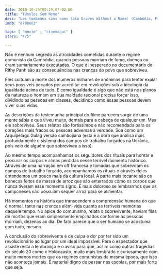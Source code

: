 ```yaml
---
date: 2018-10-26T00:19:07-02:00
title: "Túmulos Sem Nome"
desc: "Les tombeaux sans noms (aka Graves Without a Name) (Cambódia, França, 2018), escrito por Rithy Panh, Agnès Sénémaud, dirigido por Panh. Documentáro, guerra, comunismo, política, atrocidades, fome. #mostrasp"
imdb: "8790662"

tags: [ "movie" , "cinemaqui" ]
stars: "4/5"

---
```

Não é nenhum segredo as atrocidades cometidas durante o regime comunista da Cambódia, quando pessoas morriam de fome, doença ou eram sumariamente executadas. O que é inesperado no documentário de Rithy Panh são as consequências nas crenças do povo que sobreviveu.

Eles cultuam a morte dos inúmeros milhares de anônimos para tentar expiar seus possíveis pecados por acreditar em revoluções sob a ideologia da igualdade acima de tudo. E como igualdade é algo que não está nos planos da natureza o homem em sua maldade racional precisa forçar isso, dividindo as pessoas em classes, decidindo como essas pessoas devem viver suas vidas.

As descrições da testemunha principal do filme parecem surgir de uma mente sábia e que viveu muito, demais para a cabeça de qualquer um. Mas ele sobreviveu. Seus relatos são fortíssimos e não recomendado para os corações mais fracos ou pessoas adversas à verdade. Soa como um Arquipélago Gulag versão cambojiana (esta é a obra que analisa mais profundamente o sistema dos campos de trabalho forçados na Ucrânia, pois veio de alguém que sobreviveu a isso).

Ao mesmo tempo acompanhamos os seguidores dos rituais para honrar e procurar os corpos e almas perdidas nesse terrível momento histórico. Através de uma narração em off francesa e tomadas que sobrevoam os campos de trabalho forçado, acompanhamos os rituais e através deles entendemos um pouco mais da cultura local. A parte mais tocante são os bonecos feitos de massa de arroz que são enterrados como os corpos que nunca tiveram esse momento signo. É mais doloroso se lembrarmos que os camponeses não possuíam sequer arroz para se alimentar.

Há momentos na história que transcendem a compreensão humana do que é normal, tanto nas crenças além-vida quanto as terríveis memórias daquele tempo. No ápice do comunismo, relata o sobrevivente, haviam filas de mortos que eram simplesmente empilhados conforme as pessoas morriam, dezenas ao dia. De fato parece que o ser humano se acostuma com tudo, mesmo.

A conclusão do sobrevivente é de culpa e dor por ter sido um revolucionário ao lugar por um ideal impossível. Para o espectador que assiste resta a lembrança e o aviso para que, assim como outras tragédias do século 20 como o Holocausto, muito mais lembrado e curiosamente com muito menos mortes que os regimes comunistas da mesma época, que isso não aconteça jamais. É material digno de passar nas escolas, por mais forte que seja.
